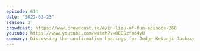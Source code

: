 ```yaml
---
episode: 614
date: "2022-03-23"
season: 3
crowdcast: https://www.crowdcast.io/e/in-lieu-of-fun-episode-268
youtube: https://www.youtube.com/watch?v=QEGSzYmo4yU
summary: Discussing the confirmation hearings for Judge Ketanji Jackson (part 2)
---
```

